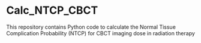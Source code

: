 # Calc_NTCP_CBCT
This repository contains Python code to calculate the Normal Tissue Complication Probability (NTCP) for CBCT imaging dose in radiation therapy
